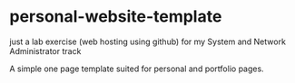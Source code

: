 # personal-website-template

just a lab exercise (web hosting using github) for my System and Network Administrator track

A simple one page template suited for personal and portfolio pages. 

